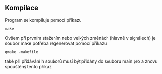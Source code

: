 ## Kompilace

Program se kompiluje pomocí příkazu

    make

Ovšem při prvním stažením nebo velkých změnách (hlavně v signálech) je soubor make potřeba regenerovat pomocí příkazu

    qmake -makefile

také při přidávání h souborů musí být přidány do souboru main.pro a znovu spouštěný tento příkaz
